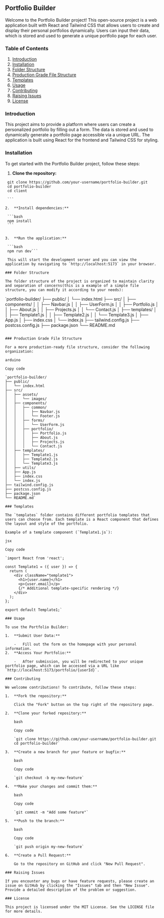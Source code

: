 Portfolio Builder
-----------------

Welcome to the Portfolio Builder project! This open-source project is a web application built with React and Tailwind CSS that allows users to create and display their personal portfolios dynamically. Users can input their data, which is stored and used to generate a unique portfolio page for each user.

### Table of Contents

1. [Introduction](#introduction)
2. [Installation](#installation)
3. [Folder Structure](#folder-structure)
4. [Production Grade File Structure](#production-grade-file-structure)
5. [Templates](#templates)
6. [Usage](#usage)
7. [Contributing](#contributing)
8. [Raising Issues](#raising-issues)
9. [License](#license)

### Introduction

This project aims to provide a platform where users can create a personalized portfolio by filling out a form. The data is stored and used to dynamically generate a portfolio page accessible via a unique URL. The application is built using React for the frontend and Tailwind CSS for styling.

### Installation

To get started with the Portfolio Builder project, follow these steps:

1.  **Clone the repository:**

   ```
    git clone https://github.com/your-username/portfolio-builder.git
    cd portfolio-builder
    cd client 
    
    ```

2.  **Install dependencies:**

    ```bash
    npm install
    ```


3.  **Run the application:**

    ```bash
    npm run dev```

    This will start the development server and you can view the application by navigating to `http://localhost:5173` in your browser.

### Folder Structure

The folder structure of the project is organized to maintain clarity and separation of concerns(this is a example of a simple file structure, you can modify it according to your needs):

```

`portfolio-builder/
├── public/
│   └── index.html
├── src/
│   ├── components/
│   │   ├── Navbar.js
│   │   ├── UserForm.js
│   │   ├── Portfolio.js
│   │   ├── About.js
│   │   ├── Projects.js
│   │   └── Contact.js
│   ├── templates/
│   │   ├── Template1.js
│   │   ├── Template2.js
│   │   └── Template3.js
│   ├── App.js
│   ├── index.css
│   └── index.js
├── tailwind.config.js
├── postcss.config.js
├── package.json
└── README.md 
```

### Production Grade File Structure

For a more production-ready file structure, consider the following organization:

arduino

Copy code

`portfolio-builder/
├── public/
│   └── index.html
├── src/
│   ├── assets/
│   │   └── images/
│   ├── components/
│   │   ├── common/
│   │   │   ├── Navbar.js
│   │   │   └── Footer.js
│   │   ├── forms/
│   │   │   └── UserForm.js
│   │   ├── portfolio/
│   │   │   ├── Portfolio.js
│   │   │   ├── About.js
│   │   │   ├── Projects.js
│   │   │   └── Contact.js
│   ├── templates/
│   │   ├── Template1.js
│   │   ├── Template2.js
│   │   └── Template3.js
│   ├── utils/
│   ├── App.js
│   ├── index.css
│   └── index.js
├── tailwind.config.js
├── postcss.config.js
├── package.json
└── README.md`

### Templates

The `templates` folder contains different portfolio templates that users can choose from. Each template is a React component that defines the layout and style of the portfolio.

Example of a template component (`Template1.js`):

jsx

Copy code

`import React from 'react';

const Template1 = ({ user }) => {
  return (
    <div className="template1">
      <h1>{user.name}</h1>
      <p>{user.email}</p>
      {/* Additional template-specific rendering */}
    </div>
  );
};

export default Template1;`

### Usage

To use the Portfolio Builder:

1.  **Submit User Data:**

    -   Fill out the form on the homepage with your personal information.
2.  **Access Your Portfolio:**

    -   After submission, you will be redirected to your unique portfolio page, which can be accessed via a URL like `http://localhost:5173/portfolio/{userId}`.

### Contributing

We welcome contributions! To contribute, follow these steps:

1.  **Fork the repository:**

    Click the "Fork" button on the top right of the repository page.

2.  **Clone your forked repository:**

    bash

    Copy code

    `git clone https://github.com/your-username/portfolio-builder.git
    cd portfolio-builder`

3.  **Create a new branch for your feature or bugfix:**

    bash

    Copy code

    `git checkout -b my-new-feature`

4.  **Make your changes and commit them:**

    bash

    Copy code

    `git commit -m "Add some feature"`

5.  **Push to the branch:**

    bash

    Copy code

    `git push origin my-new-feature`

6.  **Create a Pull Request:**

    Go to the repository on GitHub and click "New Pull Request".

### Raising Issues

If you encounter any bugs or have feature requests, please create an issue on GitHub by clicking the "Issues" tab and then "New Issue". Provide a detailed description of the problem or suggestion.

### License

This project is licensed under the MIT License. See the LICENSE file for more details.